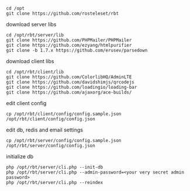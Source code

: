 ```
cd /opt
git clone https://github.com/rosteleset/rbt
```

download server libs

```
cd /opt/rbt/server/lib
git clone https://github.com/PHPMailer/PHPMailer
git clone https://github.com/ezyang/htmlpurifier
git clone -b 1.7.x https://github.com/erusev/parsedown
```

download client libs

```
cd /opt/rbt/client/lib
git clone https://github.com/ColorlibHQ/AdminLTE
git clone https://github.com/davidshimjs/qrcodejs
git clone https://github.com/loadingio/loading-bar
git clone https://github.com/ajaxorg/ace-builds/
```

edit client config
```
cp /opt/rbt/client/config/config.sample.json /opt/rbt/client/config/config.json
```

edit db, redis and email settings

```
cp /opt/rbt/server/config/config.sample.json /opt/rbt/server/config/config.json
```

initialize db

```
php /opt/rbt/server/cli.php --init-db
php /opt/rbt/server/cli.php --admin-password=<your very secret admin password>
php /opt/rbt/server/cli.php --reindex
```
